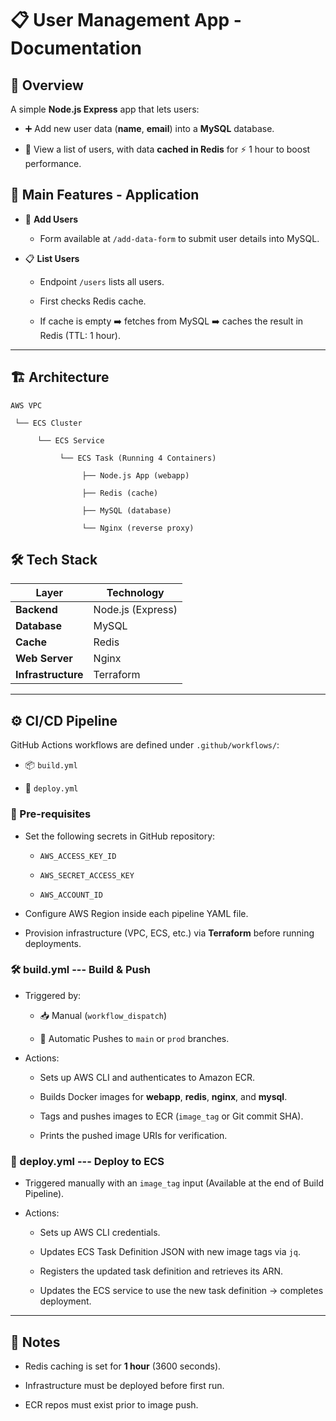 📋 User Management App - Documentation
============================================

🌟 Overview
-----------

A simple **Node.js Express** app that lets users:

-   ➕ Add new user data (**name**, **email**) into a **MySQL** database.

-   👀 View a list of users, with data **cached in Redis** for ⚡ 1 hour to boost performance.


🚀 Main Features - Application
------------------------------

-   📝 **Add Users**

    -   Form available at `/add-data-form` to submit user details into MySQL.

-   📋 **List Users**

    -   Endpoint `/users` lists all users.

    -   First checks Redis cache.

    -   If cache is empty ➡️ fetches from MySQL ➡️ caches the result in Redis (TTL: 1 hour).

* * * * *

🏗️ Architecture
----------------

```
AWS VPC

 └── ECS Cluster

      └── ECS Service

           └── ECS Task (Running 4 Containers)

                ├── Node.js App (webapp)

                ├── Redis (cache)

                ├── MySQL (database)

                └── Nginx (reverse proxy)
```

🛠️ Tech Stack
--------------

| Layer | Technology |
| --- | --- |
| **Backend** | Node.js (Express) |
| **Database** | MySQL |
| **Cache** | Redis |
| **Web Server** | Nginx |
| **Infrastructure** | Terraform |

* * * * *

⚙️ CI/CD Pipeline
-----------------

GitHub Actions workflows are defined under `.github/workflows/`:

-   📦 `build.yml`

-   🚀 `deploy.yml`

### 🔑 Pre-requisites

-   Set the following secrets in GitHub repository:

    -   `AWS_ACCESS_KEY_ID`

    -   `AWS_SECRET_ACCESS_KEY`

    -   `AWS_ACCOUNT_ID`

-   Configure AWS Region inside each pipeline YAML file.

-   Provision infrastructure (VPC, ECS, etc.) via **Terraform** before running deployments.

### 🛠️ build.yml --- Build & Push

-   Triggered by:

    -   📥 Manual (`workflow_dispatch`)

    -   🔄 Automatic Pushes to `main` or `prod` branches.

-   Actions:

    -   Sets up AWS CLI and authenticates to Amazon ECR.

    -   Builds Docker images for **webapp**, **redis**, **nginx**, and **mysql**.

    -   Tags and pushes images to ECR (`image_tag` or Git commit SHA).

    -   Prints the pushed image URIs for verification.

### 🚀 deploy.yml --- Deploy to ECS

-   Triggered manually with an `image_tag` input (Available at the end of Build Pipeline).

-   Actions:

    -   Sets up AWS CLI credentials.

    -   Updates ECS Task Definition JSON with new image tags via `jq`.

    -   Registers the updated task definition and retrieves its ARN.

    -   Updates the ECS service to use the new task definition → completes deployment.

* * * * *

📢 Notes
--------

-   Redis caching is set for **1 hour** (3600 seconds).

-   Infrastructure must be deployed before first run.

-   ECR repos must exist prior to image push.